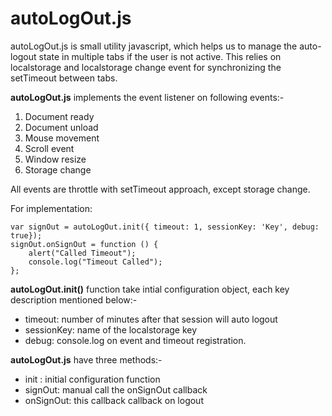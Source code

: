 # autoLogOut.js

autoLogOut.js is small utility javascript, which helps us to manage the auto-logout state in multiple tabs if the user is not active. This relies on localstorage and localstorage change event for synchronizing the setTimeout between tabs.

<strong>autoLogOut.js</strong> implements the event listener on following events:-
    <ol >
        <li>Document ready</li>
        <li>Document unload</li>
        <li>Mouse movement</li>
        <li>Scroll event</li>
        <li>Window resize</li>
        <li>Storage change</li>
    </ol>
    All events are throttle with setTimeout approach, except storage change.
</p>
<p>For implementation: </p>

```
var signOut = autoLogOut.init({ timeout: 1, sessionKey: 'Key', debug: true});
signOut.onSignOut = function () {
    alert("Called Timeout");
    console.log("Timeout Called");
};
```
<p> <strong>autoLogOut.init()</strong> function take intial configuration object, each key description mentioned below:-</p>
<ul>
    <li>timeout: number of minutes after that session will auto logout</li>
    <li>sessionKey: name of the localstorage key</li>
    <li>debug: console.log on event and timeout registration.</li>
</ul>
<p>
    <strong>autoLogOut.js</strong> have three methods:-
    <ul>
        <li>init : initial configuration function</li>
        <li>signOut: manual call the onSignOut callback</li>
        <li>onSignOut: this callback callback on logout</li>
    </ul>
</p>
  
